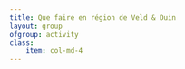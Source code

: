 ```yaml
---
title: Que faire en région de Veld & Duin
layout: group
ofgroup: activity
class:
    item: col-md-4
---
```

